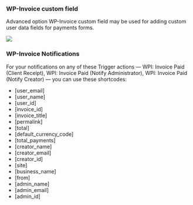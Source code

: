 ### WP-Invoice custom field

Advanced option WP-Invoice custom field may be used for adding custom user data fields for payments forms.

![](https://storage.googleapis.com/media.usabilitydynamics.com/2016/10/crm-invoice-custom-fields.png)

### WP-Invoice Notifications

For your notifications on any of these Trigger actions — WPI: Invoice Paid (Client Receipt), WPI: Invoice Paid (Notify Administrator), WPI: Invoice Paid (Notify Creator) — you can use these shortcodes:

* [user_email] 
* [user_name] 
* [user_id] 
* [invoice_id] 
* [invoice_title] 
* [permalink] 
* [total]
* [default_currency_code] 
* [total_payments] 
* [creator_name] 
* [creator_email] 
* [creator_id] 
* [site] 
* [business_name]
* [from] 
* [admin_name]
* [admin_email]
* [admin_id]